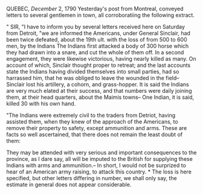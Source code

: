 QUEBEC, *December*  2, 1790 Yesterday's post from Montreal, conveyed letters to several gentlemen in town, all corroboratiing the following extract." SIR, "I have to inform you by several letters received here on Saturday from Detroit, "we are informed the Americans, under General Sinclair, had been twice defeated, about the 19th ult. with the loss of from 500 to 600 men, by the Indians The Indians first attacked a body of 300 horse which they had drawn into a snare, and cut the whole of them off. In a second engagement, they were likewise victorious, having nearly killed as many. On account of which, Sinclair thought proper to retreat; and the last accounts state the Indians having divided themselves into small parties, had so harrassed him, that he was obliged to leave the wounded in the field–Sinclair lost his artillery, a cohorn, and grass-hopper. It is said the Indians are very much elated at their success, and that numbers were daily joining them, at their head quarters, about the Maimis towns– One Indian, it is said, killed 30 with his own hand."The Indians were extremely civil to the traders from Detriot, having assisted them, when they knew of the approach of the Americans, to remove their property to safety, except ammunition and arms. These are facts so well ascertained, that there does not remain the least doubt of them:They may be attended with very serious and important consequences to the province, as I dare say, all will be imputed to the British for supplying these Indians with arms and ammunition.– In short, I would not be surprized to hear of an American army raising, to attack this country. * The loss is here specified, but other letters differing in number, we shall only say, the estimate in general does not appear considerable.